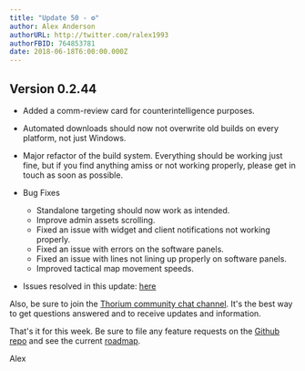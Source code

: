 ```yaml
---
title: "Update 50 - ⚙️"
author: Alex Anderson
authorURL: http://twitter.com/ralex1993
authorFBID: 764853781
date: 2018-06-18T6:00:00.000Z
---
```

## Version 0.2.44

- Added a comm-review card for counterintelligence purposes.
- Automated downloads should now not overwrite old builds on every platform, not
  just Windows.
- Major refactor of the build system. Everything should be working just fine,
  but if you find anything amiss or not working properly, please get in touch as
  soon as possible.

- Bug Fixes
  - Standalone targeting should now work as intended.
  - Improve admin assets scrolling.
  - Fixed an issue with widget and client notifications not working properly.
  - Fixed an issue with errors on the software panels.
  - Fixed an issue with lines not lining up properly on software panels.
  - Improved tactical map movement speeds.

* Issues resolved in this update:
  [here](https://github.com/Thorium-Sim/thorium/issues?utf8=✓&q=is%3Aissue+is%3Aclosed+closed%3A2018-06-10..2018-06-18)

Also, be sure to join the
[Thorium community chat channel](https://discord.gg/UvxTQZz). It's the best way
to get questions answered and to receive updates and information.

That's it for this week. Be sure to file any feature requests on the
[Github repo](https://github.com/Thorium-Sim/thorium/issues) and see the current
[roadmap](https://github.com/Thorium-Sim/thorium/projects/2).

Alex
